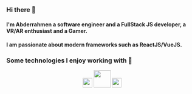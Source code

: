 ### Hi there 👋
#### I'm Abderrahmen a software engineer and a FullStack JS developer, a VR/AR enthusiast and a Gamer. 
#### I am passionate about modern frameworks such as ReactJS/VueJS. 
### Some technologies I enjoy working with :rocket:
<div style="text-align:center;">  
  <img src="https://upload.wikimedia.org/wikipedia/commons/a/a7/React-icon.svg" width="25px">
  <img src="https://upload.wikimedia.org/wikipedia/fr/4/45/MongoDB-Logo.svg" width="45px">
  <img src="https://upload.wikimedia.org/wikipedia/commons/6/64/Expressjs.png" width="25px">
</div>


<!--
**MhemedAbderrahmen/MhemedAbderrahmen** is a ✨ _special_ ✨ repository because its `README.md` (this file) appears on your GitHub profile.

Here are some ideas to get you started:

- 🔭 I’m currently working on ...
- 🌱 I’m currently learning ...
- 👯 I’m looking to collaborate on ...
- 🤔 I’m looking for help with ...
- 💬 Ask me about ...
- 📫 How to reach me: ...
- 😄 Pronouns: ...
- ⚡ Fun fact: ...
-->
